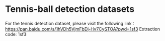 # Tennis-ball detection datasets
For the tennis detection dataset, please visit the following link：https://pan.baidu.com/s/1hVDh5VjmFbDj-Hv7CySTOA?pwd=1sf3            Extraction code: 1sf3
